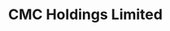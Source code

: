 ---
title: "CMC Holdings Limited"
url: /nairobi/cmc-holdings-limited-bunyala-road/
shop: Autohaus
---